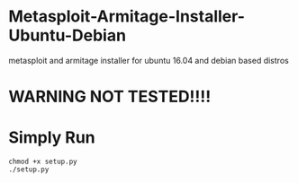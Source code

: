 # Metasploit-Armitage-Installer-Ubuntu-Debian
metasploit and armitage installer for ubuntu 16.04 and debian based distros
# WARNING NOT TESTED!!!!

# Simply Run
    chmod +x setup.py
    ./setup.py
